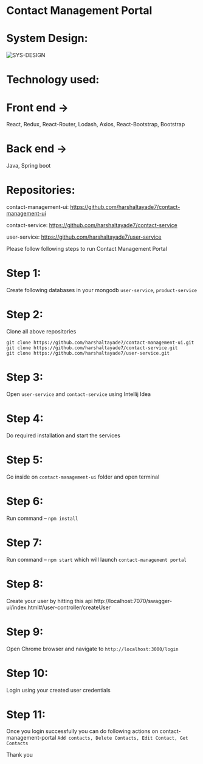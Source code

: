 # Contact Management Portal

# System Design:
![SYS-DESIGN](https://github.com/harshaltayade7/contact-management-ui/assets/41384406/dd1e915d-9663-4925-830b-39d88301721e)













# Technology used:
# Front end -> 
React, Redux, React-Router, Lodash, Axios, React-Bootstrap, Bootstrap
# Back end ->
Java, Spring boot

# Repositories:
contact-management-ui:  https://github.com/harshaltayade7/contact-management-ui 

contact-service:  https://github.com/harshaltayade7/contact-service

user-service:  https://github.com/harshaltayade7/user-service


Please follow following steps to run Contact Management Portal
# Step 1: 
Create following databases in your mongodb 
	`user-service`,  `product-service`

# Step 2: 
Clone all above repositories 
	
  ```
git clone https://github.com/harshaltayade7/contact-management-ui.git
git clone https://github.com/harshaltayade7/contact-service.git
git clone https://github.com/harshaltayade7/user-service.git
```

# Step 3: 
Open `user-service` and `contact-service` using Intellij Idea
# Step 4: 
Do required installation and start the services
# Step 5: 
Go inside on `contact-management-ui` folder and open terminal
# Step 6: 
Run command – `npm install`
# Step 7: 
Run command – `npm start` which will launch `contact-management portal` 
# Step 8: 
Create your user by hitting this api 
http://localhost:7070/swagger-ui/index.html#/user-controller/createUser

# Step 9: 
Open Chrome browser and navigate to `http://localhost:3000/login`
# Step 10: 
Login using your created user credentials
# Step 11: 
Once you login successfully you can do following actions on contact-management-portal
``
Add contacts, Delete Contacts, Edit Contact, Get Contacts
``


Thank you

